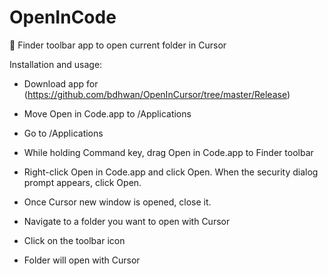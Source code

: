 # OpenInCode

:open_file_folder: Finder toolbar app to open current folder in Cursor

Installation and usage:

- Download app for (https://github.com/bdhwan/OpenInCursor/tree/master/Release)

- Move Open in Code.app to /Applications
- Go to /Applications
- While holding Command key, drag Open in Code.app to Finder toolbar
- Right-click Open in Code.app and click Open. When the security dialog prompt appears, click Open.
- Once Cursor new window is opened, close it.
- Navigate to a folder you want to open with Cursor
- Click on the toolbar icon
- Folder will open with Cursor
